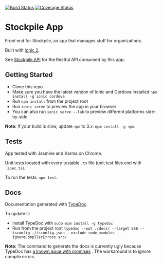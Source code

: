 [![Build Status](https://travis-ci.org/emmanuelroussel/stockpile-app.svg?branch=master)](https://travis-ci.org/emmanuelroussel/stockpile-app)
[![Coverage Status](https://coveralls.io/repos/github/emmanuelroussel/stockpile-app/badge.svg)](https://coveralls.io/github/emmanuelroussel/stockpile-app)
# Stockpile App
Front end for Stockpile, an app that manages stuff for organizations.

Built with [Ionic 2](https://github.com/driftyco/ionic).

See [Stockpile API](https://github.com/AdamVig/stockpile-api) for the Restful API consumed by this app.

## Getting Started
- Clone this repo
- Make sure you have the latest version of Ionic and Cordova installed `npm install -g ionic cordova`
- Run `npm install` from the project root
- Run `ionic serve` to preview the app in your browser
- You can also run `ionic serve --lab` to preview different platforms side-by-side

**Note:** If your build is slow, update `npm` to 3.x: `npm install -g npm`.

## Tests
App tested with Jasmine and Karma on Chrome.

Unit tests located with every testable `.ts` file (unit test files end with `.spec.ts`).

To run the tests: `npm test`.

## Docs
Documentation generated with [TypeDoc](https://github.com/TypeStrong/typedoc).

To update it:
- Install TypeDoc with `sudo npm install -g typedoc`
- Run from the project root `typedoc --out ./docs/ --target ES6 --tsconfig ./tsconfig.json --exclude node_modules --ignoreCompilerErrors src/`

**Note:** The command to generate the docs is currently ugly because TypeDoc has [a known issue with promises](https://github.com/TypeStrong/typedoc/issues/327) . The workaround is to ignore compile errors.
